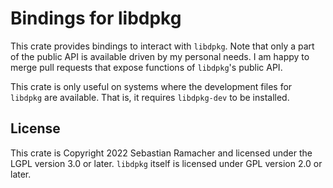 # Bindings for libdpkg

This crate provides bindings to interact with `libdpkg`. Note that only a part of the public API is available driven by my personal needs. I am happy to merge pull requests that expose functions of `libdpkg`'s public API.

This crate is only useful on systems where the development files for `libdpkg` are available. That is, it requires `libdpkg-dev` to be installed.

## License

This crate is Copyright 2022 Sebastian Ramacher and licensed under the LGPL version 3.0 or later. `libdpkg` itself is licensed under GPL version 2.0 or later.
